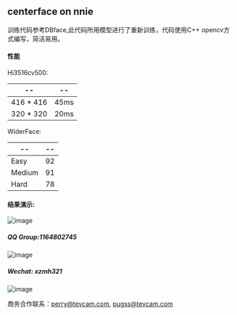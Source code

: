 ## centerface on nnie

训练代码参考DBface,此代码所用模型进行了重新训练，代码使用C++ opencv方式编写，简洁易用。

#### 性能

Hi3516cv500:

| --        | --   |
| --------- | ---- |
| 416 * 416 | 45ms |
| 320 * 320 | 20ms |

WiderFace:

| --     | --   |
| ------ | ---- |
| Easy   | 92   |
| Medium | 91   |
| Hard   | 78   |

#### 结果演示:

![image](./data/test.jpg)


##### QQ Group:1164802745


![image](./data/qq-group.jpeg)


##### Wechat: xzmh321


![image](./data/wechat.jpeg)


商务合作联系：perry@tevcam.com, pugss@tevcam.com

